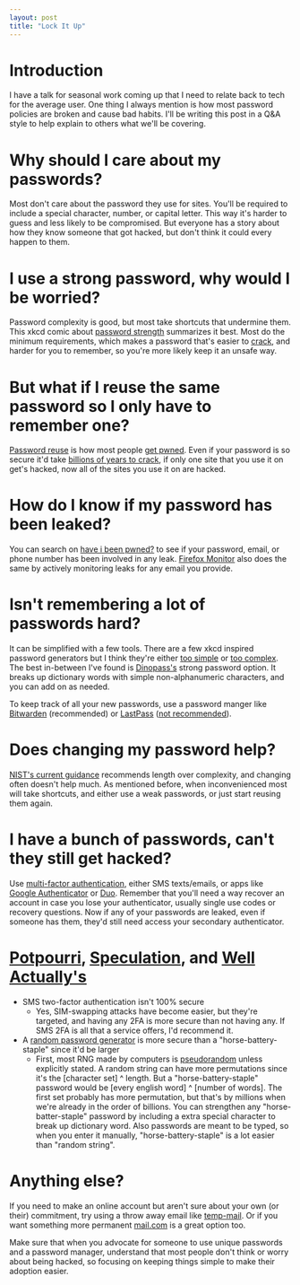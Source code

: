 ```yaml
---
layout: post
title: "Lock It Up"
---
```


# Introduction

I have a talk for seasonal work coming up that I need to relate back to tech for the average user. One thing I always mention is how most password policies are broken and cause bad habits. I'll be writing this post in a Q&A style to help explain to others what we'll be covering.

# Why should I care about my passwords?

Most don't care about the password they use for sites. You'll be required to include a special character, number, or capital letter. This way it's harder to guess and less likely to be compromised. But everyone has a story about how they know someone that got hacked, but don't think it could every happen to them.

# I use a strong password, why would I be worried?

Password complexity is good, but most take shortcuts that undermine them. This xkcd comic about [password strength](https://xkcd.com/936/) summarizes it best. Most do the minimum requirements, which makes a password that's easier to [crack](https://en.wikipedia.org/wiki/Password_cracking), and harder for you to remember, so you're more likely keep it an unsafe way.

# But what if I reuse the same password so I only have to remember one?

[Password reuse](https://xkcd.com/792/) is how most people  [get pwned](https://www.urbandictionary.com/define.php?term=pwned). Even if your password is so secure it'd take [billions of years to crack](https://howsecureismypassword.net/), if only one site that you use it on get's hacked, now all of the sites you use it on are hacked.

# How do I know if my password has been leaked?

You can search on [have i been pwned?](https://haveibeenpwned.com/) to see if your password, email, or phone number has been involved in any leak. [Firefox Monitor](https://monitor.firefox.com/) also does the same by actively monitoring leaks for any email you provide.

# Isn't remembering a lot of passwords hard?

It can be simplified with a few tools. There are a few xkcd inspired password generators but I think they're either [too simple](https://preshing.com/20110811/xkcd-password-generator/) or [too complex](https://xkpasswd.net/s/). The best in-between I've found is [Dinopass's](https://www.dinopass.com/) strong password option. It breaks up dictionary words with simple non-alphanumeric characters, and you can add on as needed.

To keep track of all your new passwords, use a password manger like [Bitwarden](https://bitwarden.com/) (recommended) or [LastPass](https://www.lastpass.com/) ([not recommended](https://news.ycombinator.com/item?id=26153845)).

# Does changing my password help?

[NIST's current guidance](https://auth0.com/blog/dont-pass-on-the-new-nist-password-guidelines/) recommends length over complexity, and changing often doesn't help much. As mentioned before, when inconvenienced most will take shortcuts, and either use a weak passwords, or just start reusing them again.

# I have a bunch of passwords, can't they still get hacked?

Use [multi-factor authentication](https://en.wikipedia.org/wiki/Multi-factor_authentication), either SMS texts/emails, or apps like [Google Authenticator](https://en.wikipedia.org/wiki/Google_Authenticator) or [Duo](https://duo.com/). Remember that you'll need a way recover an account in case you lose your authenticator, usually single use codes or recovery questions. Now if any of your passwords are leaked, even if someone has them, they'd still need access your secondary authenticator.

# [Potpourri](https://www.merriam-webster.com/dictionary/potpourri), [Speculation](https://en.wikipedia.org/wiki/Tin_foil_hat), and [Well Actually's](https://www.recurse.com/social-rules)

* SMS two-factor authentication isn't 100% secure
    * Yes, SIM-swapping attacks have become easier, but they're targeted, and having any 2FA is more secure than not having any. If SMS 2FA is all that a service offers, I'd recommend it.
* A [random password generator](https://passwordsgenerator.net/) is more secure than a "horse-battery-staple" since it'd be larger 
    * First, most RNG made by computers is [pseudorandom](https://en.wikipedia.org/wiki/Pseudorandomness) unless explicitly stated. A random string can have more permutations since it's the [character set] ^ length. But a "horse-battery-staple" password would be [every english word] ^ [number of words]. The first set probably has more permutation, but that's by millions when we're already in the order of billions. You can strengthen any "horse-batter-staple" password by including a extra special character to break up dictionary word. Also passwords are meant to be typed, so when you enter it manually, "horse-battery-staple" is a lot easier than "random string".

# Anything else?

If you need to make an online account but aren't sure about your own (or their) commitment, try using a throw away email like [temp-mail](https://temp-mail.org/). Or if you want something more permanent [mail.com](https://www.mail.com/) is a great option too.

Make sure that when you advocate for someone to use unique passwords and a password manager, understand that most people don't think or worry about being hacked, so focusing on keeping things simple to make their adoption easier.
